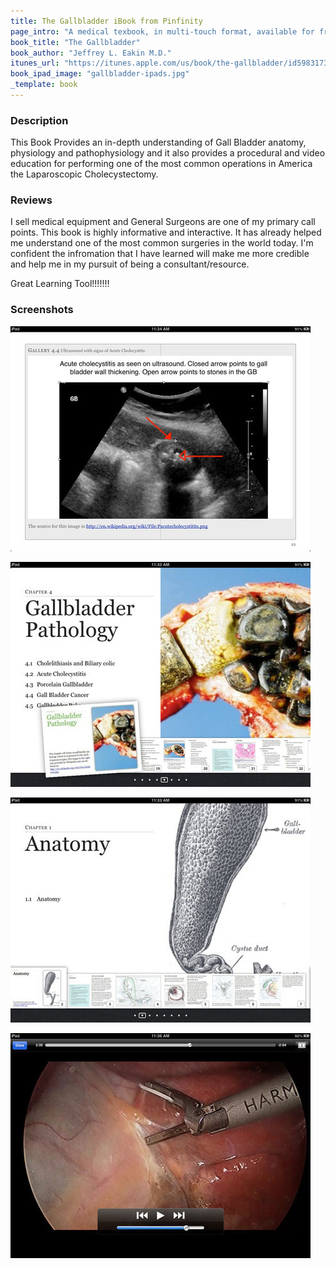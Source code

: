 ```yaml
---
title: The Gallbladder iBook from Pinfinity
page_intro: "A medical texbook, in multi-touch format, available for free on your iPad."
book_title: "The Gallbladder"
book_author: "Jeffrey L. Eakin M.D."
itunes_url: "https://itunes.apple.com/us/book/the-gallbladder/id598317335?mt=13&uo=4"
book_ipad_image: "gallbladder-ipads.jpg"
_template: book
---
```


<div class="col-a">
	<div class="description">
		<h3 class="header">Description</h3>
		<p class="book-description">
		This Book Provides an in-depth understanding of Gall Bladder anatomy, physiology and pathophysiology and it also provides a procedural and video education for performing one of the most common operations in America the Laparoscopic Cholecystectomy.
		</p>
	</div>
	<div class="reviews">
		<h3 class="header">Reviews</h3>
		<div class="review">
			<p class="book-review">
			I sell medical equipment and General Surgeons are one of my primary call points. This book is highly informative and interactive. It has already helped me understand one of the most common surgeries in the world today. I'm confident the infromation that I have learned will make me more credible and help me in my pursuit of being a consultant/resource.
			</p>
			<p class="book-review">
			Great Learning Tool!!!!!!!
			</p>
		</div>
	</div>
</div>

<div class="col-b screenshots">
	<h3 class="header">Screenshots</h3>
	<p class="book-screenshot">
		<img src="/assets/img/gallbladder-ibook-screenshot-1.jpg" />
	</p>
	<p class="book-screenshot">
		<img src="/assets/img/gallbladder-ibook-screenshot-2.jpg" />
	</p>
	<p class="book-screenshot">
		<img src="/assets/img/gallbladder-ibook-screenshot-3.jpg" />
	</p>
	<p class="book-screenshot">
		<img src="/assets/img/gallbladder-ibook-screenshot-4.jpg" />
	</p>
</div>
